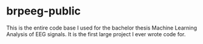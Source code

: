 # brpeeg-public
This is the entire code base I used for the bachelor thesis Machine Learning Analysis of EEG signals. It is the first large project I ever wrote code for.
